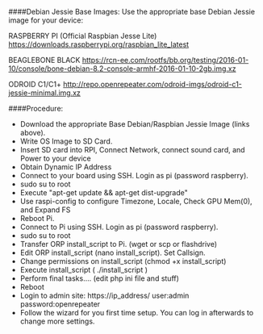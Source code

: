 ####Debian Jessie Base Images:
Use the appropriate base Debian Jessie image for your device:

RASPBERRY PI (Official Raspbian Jesse Lite)
https://downloads.raspberrypi.org/raspbian_lite_latest

BEAGLEBONE BLACK
https://rcn-ee.com/rootfs/bb.org/testing/2016-01-10/console/bone-debian-8.2-console-armhf-2016-01-10-2gb.img.xz

ODROID C1/C1+
http://repo.openrepeater.com/odroid-imgs/odroid-c1-jessie-minimal.img.xz


####Procedure:
- Download the appropriate Base Debian/Raspbian Jessie Image (links above).
- Write OS Image to SD Card.
- Insert SD card into RPI, Connect Network, connect sound card, and Power to your device
- Obtain Dynamic IP Address
- Connect to your board using SSH.  Login as pi (password raspberry).
- sudo su to root
- Execute "apt-get update && apt-get dist-upgrade"
- Use raspi-config to configure Timezone, Locale, Check GPU Mem(0), and Expand FS
- Reboot Pi.
- Connect to Pi using SSH.  Login as pi (password raspberry).
- sudo su to root
- Transfer ORP install_script to Pi.  (wget or scp or flashdrive)
- Edit ORP install_script (nano install_script).   Set Callsign.
- Change permissions on install_script (chmod +x install_script)
- Execute install_script ( ./install_script )
- Perform final tasks.... (edit php ini file and stuff)
- Reboot
- Login to admin site:  https://ip_address/  user:admin password:openrepeater
- Follow the wizard for you first time setup. You can log in afterwards to change more settings.
